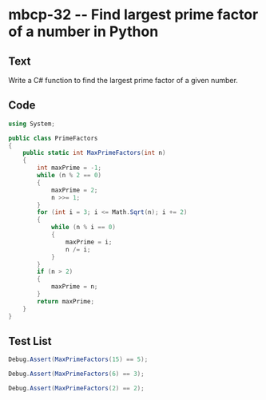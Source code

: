 # mbcp-32 -- Find largest prime factor of a number in Python

## Text

Write a C# function to find the largest prime factor of a given number.

## Code

```csharp
using System;

public class PrimeFactors
{
    public static int MaxPrimeFactors(int n)
    {
        int maxPrime = -1;
        while (n % 2 == 0)
        {
            maxPrime = 2;
            n >>= 1;
        }
        for (int i = 3; i <= Math.Sqrt(n); i += 2)
        {
            while (n % i == 0)
            {
                maxPrime = i;
                n /= i;
            }
        }
        if (n > 2)
        {
            maxPrime = n;
        }
        return maxPrime;
    }
}
```

## Test List

```csharp
Debug.Assert(MaxPrimeFactors(15) == 5);
```

```csharp
Debug.Assert(MaxPrimeFactors(6) == 3);
```

```csharp
Debug.Assert(MaxPrimeFactors(2) == 2);
```
